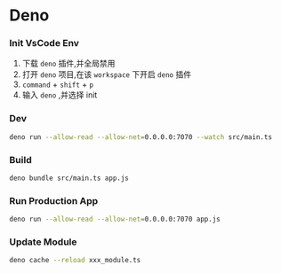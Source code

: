 # Deno

### Init VsCode Env

1. 下载 `deno` 插件,并全局禁用
2. 打开 `deno` 项目,在该 `workspace` 下开启 `deno` 插件
3. `command` + `shift` + `p`
4. 输入 `deno` ,并选择 init

### Dev

```bash
deno run --allow-read --allow-net=0.0.0.0:7070 --watch src/main.ts
```

### Build

```bash
deno bundle src/main.ts app.js
```

### Run Production App

```bash
deno run --allow-read --allow-net=0.0.0.0:7070 app.js
```

### Update Module

```bash
deno cache --reload xxx_module.ts
```
